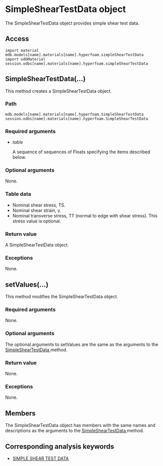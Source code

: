 # SimpleShearTestData object

The SimpleShearTestData object provides simple shear test data.

## Access

```
import material
mdb.models[name].materials[name].hyperfoam.simpleShearTestData
import odbMaterial
session.odbs[name].materials[name].hyperfoam.simpleShearTestData
```

## SimpleShearTestData(...)



This method creates a SimpleShearTestData object.



### Path

```
mdb.models[name].materials[name].hyperfoam.SimpleShearTestData
session.odbs[name].materials[name].hyperfoam.SimpleShearTestData
```

### Required arguments

- *table*

  A sequence of sequences of Floats specifying the items described below.

### Optional arguments

None.

### Table data

- Nominal shear stress, TS.
- Nominal shear strain, γ.
- Nominal transverse stress, TT (normal to edge with shear stress). This stress value is optional.

### Return value

A SimpleShearTestData object.

### Exceptions

None.



## setValues(...)



This method modifies the SimpleShearTestData object.



### Required arguments

None.

### Optional arguments

The optional arguments to setValues are the same as the arguments to the [SimpleShearTestData ](https://help.3ds.com/2022/english/DSSIMULIA_Established/SIMACAEKERRefMap/simaker-c-simplesheartestdatapyc.htm?ContextScope=all#simaker-simplesheartestdatasimplesheartestdatapyc)method.

### Return value

None.

### Exceptions

None.



## Members

The SimpleShearTestData object has members with the same names and descriptions as the arguments to the [SimpleShearTestData ](https://help.3ds.com/2022/english/DSSIMULIA_Established/SIMACAEKERRefMap/simaker-c-simplesheartestdatapyc.htm?ContextScope=all#simaker-simplesheartestdatasimplesheartestdatapyc)method.



## Corresponding analysis keywords

- [SIMPLE SHEAR TEST DATA](https://help.3ds.com/2022/english/DSSIMULIA_Established/SIMACAEKEYRefMap/simakey-r-simplesheartestdata.htm?ContextScope=all#simakey-r-simplesheartestdata)